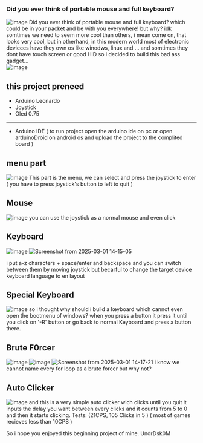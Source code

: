 ### Did you ever think of portable mouse and full keyboard?
![image](https://github.com/user-attachments/assets/13d68177-e586-4fe4-9261-d6855f6931fa)
Did you ever think of portable mouse and full keyboard? 
which could be in your packet and be with you everywhere! but why? 
idk somtimes we need to seem more cool than others, i mean come on, that
looks very cool, but in otherhand, in this modern world most of electronic devieces 
have they own os like winodws, linux and ... and somtimes they dont have touch screen or
good HID so i decided to build this bad ass gadget...  
![image](https://github.com/user-attachments/assets/2a8165dd-26a9-4a83-bcf8-e702667812e5)

## this project preneed
+ Arduino Leonardo
+ Joystick
+ Oled 0.75
________________
+ Arduino IDE
( to run project open the arduino ide on pc or open arduinoDroid on android os 
and upload the project to the complited board )

## menu part
![image](https://github.com/user-attachments/assets/4a3d409f-a793-46fd-91ce-2f06b6baa3a4)
This part is the menu, we can select and press the joystick to enter 
( you have to press joystick's button to left to quit )

## Mouse
![image](https://github.com/user-attachments/assets/4a307c07-0843-490a-9723-2965e57d2355)
you can use the joystick as a normal mouse and even click 

## Keyboard 
![image](https://github.com/user-attachments/assets/56729100-aa3c-4b06-b3bf-125aa7dc13be)
![Screenshot from 2025-03-01 14-15-05](https://github.com/user-attachments/assets/b1199fcb-c018-4b0f-a694-402461162c64)

i put a-z characters + space/enter and backspace and you can switch between them by moving joystick
but becarful to change the target device keyboard language to en layout 

## Special Keyboard
![image](https://github.com/user-attachments/assets/304783ca-4615-4723-85a8-1a51d08cb391)
so i thought why should i build a keyboard which cannot even open the bootmenu of windows?
when you press a button it press it until you click on '-R' button or go back to normal Keyboard and press
a button there.

## Brute F0rcer
![image](https://github.com/user-attachments/assets/27295074-437a-421f-b2ff-0dcc4c994be5)
![image](https://github.com/user-attachments/assets/0fb0a829-567d-422b-b9ae-7ef0bd8bb345)
![Screenshot from 2025-03-01 14-17-21](https://github.com/user-attachments/assets/bcea3108-113e-4136-8e13-5989404ff59d)
i know we cannot name every for loop as a brute forcer but why not?

## Auto Clicker
![image](https://github.com/user-attachments/assets/1a4bbd46-26d9-48b2-91e9-a0406235cbee)
and this is a very simple auto clicker wich clicks until you quit 
it inputs the delay you want between every clicks and it counts from 5 to 0 
and then it starts clicking. 
Tests: (21CPS, 105 Clicks in 5 ) ( most of games recieves less than 10CPS ) 







So i hope you enjoyed this beginning project of mine.
 UndrDsk0M
